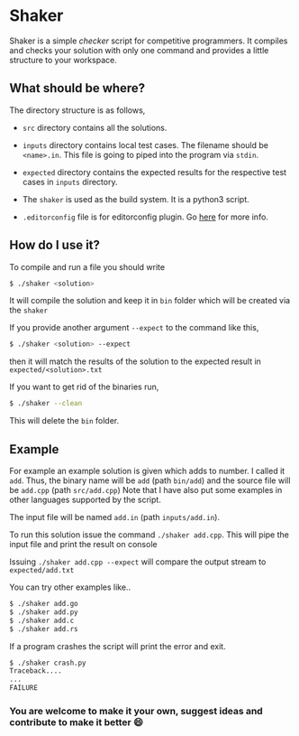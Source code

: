 Shaker
======

Shaker is a simple _checker_ script for competitive programmers. It compiles and checks your solution with only one command and provides
a little structure to your workspace.

What should be where?
---------------------

The directory structure is as follows,
- `src` directory contains all the solutions.

- `inputs` directory contains local test cases. The filename should be `<name>.in`. This file is going to piped into the program via `stdin`.

- `expected` directory contains the expected results for the respective test cases in `inputs` directory.

- The `shaker` is used as the build system. It is a python3 script.

- `.editorconfig` file is for editorconfig plugin. Go [here](http://editorconfig.org/) for more info.

How do I use it?
----------------
To compile and run a file you should write
```bash
$ ./shaker <solution>
```

It will compile the solution and keep it in `bin` folder which will be created via the `shaker`

If you provide another argument `--expect` to the command like this,
```bash
$ ./shaker <solution> --expect
```

then it will match the results of the solution to the expected result in `expected/<solution>.txt`

If you want to get rid of the binaries run,
```bash
$ ./shaker --clean
```
This will delete the `bin` folder.

Example
-------

For example an example solution is given which adds to number. I called it `add`.
Thus, the binary name will be `add` (path `bin/add`) and the source file will be `add.cpp` (path `src/add.cpp`)
Note that I have also put some examples in other languages supported by the script.

The input file will be named `add.in` (path `inputs/add.in`).

To run this solution issue the command `./shaker add.cpp`. This will pipe the input file and print the result on console

Issuing `./shaker add.cpp --expect` will compare the output stream to `expected/add.txt`

You can try other examples like..
```bash
$ ./shaker add.go
$ ./shaker add.py
$ ./shaker add.c
$ ./shaker add.rs
```

If a program crashes the script will print the error and exit.
```bash
$ ./shaker crash.py
Traceback....
...
FAILURE
```

### You are welcome to make it your own, suggest ideas and contribute to make it better :smile:
